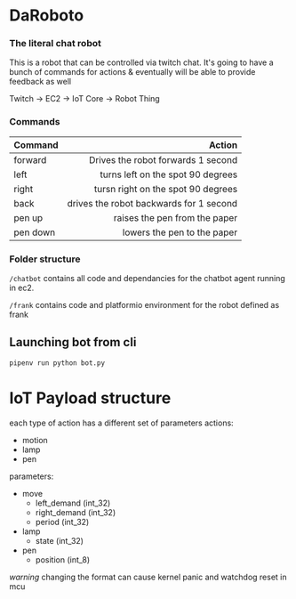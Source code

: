 # DaRoboto 
### The literal chat robot

This is a robot that can be controlled via twitch chat. It's going to have a bunch of commands for actions & eventually will be able to provide feedback as well

Twitch -> EC2 -> IoT Core -> Robot Thing

### Commands
| Command | Action |
|:--------|-------:|
|forward | Drives the robot forwards 1 second |
|left | turns left on the spot 90 degrees |
|right | tursn right on the spot 90 degrees |
|back | drives the robot backwards for 1 second |
|pen up | raises the pen from the paper |
|pen down | lowers the pen to the paper|

### Folder structure
`/chatbot` contains all code and dependancies for the chatbot agent running in ec2.

`/frank` contains code and platformio environment for the robot defined as frank

## Launching bot from cli
`pipenv run python bot.py`

# IoT Payload structure
each type of action has a different set of parameters
actions:
* motion
* lamp
* pen

parameters:
* move
  * left_demand (int_32)
  * right_demand (int_32)
  * period (int_32)
* lamp
  * state (int_32)
* pen
  * position (int_8)

*_warning_* changing the format can cause kernel panic and watchdog reset in mcu